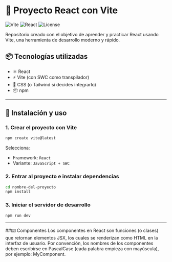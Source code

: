 
# 🚀 Proyecto React con Vite

![Vite](https://img.shields.io/badge/Vite-Development-blueviolet?logo=vite)
![React](https://img.shields.io/badge/React-JS-blue?logo=react)
![License](https://img.shields.io/badge/license-MIT-green)

Repositorio creado con el objetivo de aprender y practicar React usando Vite, una herramienta de desarrollo moderno y rápido.


## 📦 Tecnologías utilizadas

- ⚛️ React
- ⚡ Vite (con SWC como transpilador)
- 💅 CSS (o Tailwind si decides integrarlo)
- 📦 npm

---

## 🧰 Instalación y uso

### 1. Crear el proyecto con Vite

```bash
npm create vite@latest
````

Selecciona:

* Framework: `React`
* Variante: `JavaScript + SWC`

### 2. Entrar al proyecto e instalar dependencias

```bash
cd nombre-del-proyecto
npm install
```

### 3. Iniciar el servidor de desarrollo

```bash
npm run dev
```

---

##⌨️ Componentes
Los componentes en React son funciones (o clases) que retornan elementos JSX, los cuales se renderizan como HTML en la interfaz de usuario.
Por convención, los nombres de los componentes deben escribirse en PascalCase (cada palabra empieza con mayúscula), por ejemplo: MyComponent.